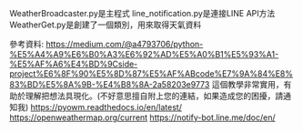 WeatherBroadcaster.py是主程式
line_notification.py是連接LINE API方法
WeatherGet.py是創建了一個類別，用來取得天氣資料


參考資料:
https://medium.com/@a4793706/python-%E5%A4%A9%E6%B0%A3%E6%92%AD%E5%A0%B1%E5%93%A1-%E5%AF%A6%E4%BD%9Cside-project%E6%8F%90%E5%8D%87%E5%AF%ABcode%E7%9A%84%E8%83%BD%E5%8A%9B-%E4%B8%8A-2a58203e9773
這個教學非常實用，有助於理解把想法具現化。(不好意思擅自附上您的連結，如果造成您的困擾，請通知我)
https://pyowm.readthedocs.io/en/latest/
https://openweathermap.org/current
https://notify-bot.line.me/doc/en/

